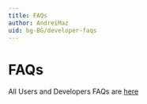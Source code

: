 ```yaml
---
title: FAQs
author: AndreiMaz
uid: bg-BG/developer-faqs
---
```


# FAQs

All Users and Developers FAQs are [here](xref:bg-BG/user-guide/installing/faq)
